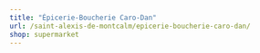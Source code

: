 ```yaml
---
title: "Épicerie-Boucherie Caro-Dan"
url: /saint-alexis-de-montcalm/epicerie-boucherie-caro-dan/
shop: supermarket
---
```

